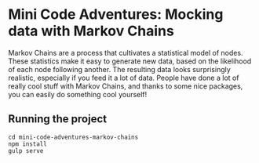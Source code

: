 # Mini Code Adventures: Mocking data with Markov Chains
Markov Chains are a process that cultivates a statistical model of nodes. These statistics make it easy to generate new data, based on the likelihood of each node following another. The resulting data looks surprisingly realistic, especially if you feed it a lot of data.  People have done a lot of really cool stuff with Markov Chains, and thanks to some nice packages, you can easily do something cool yourself!

## Running the project
````git clone https://github.com/codingblocks/mini-code-adventures-markov-chains.git
cd mini-code-adventures-markov-chains
npm install
gulp serve
````
